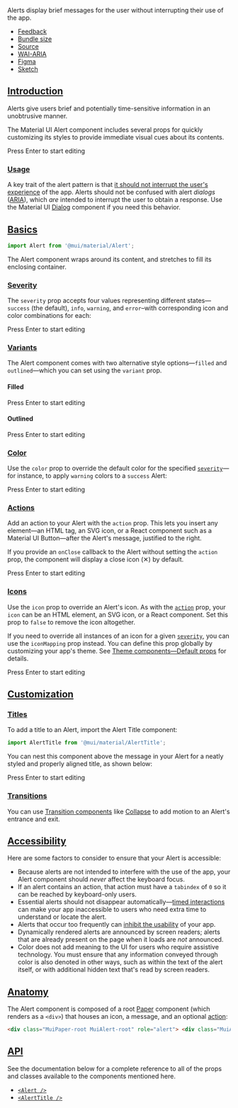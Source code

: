 Alerts display brief messages for the user without interrupting their use of the app.

-   [Feedback](https://github.com/mui/material-ui/labels/component%3A%20alert)
-   [Bundle size](https://bundlephobia.com/package/@mui/material@latest "Scroll down to 'Exports Analysis' for a more detailed report.")
-   [Source](https://github.com/mui/material-ui/tree/v6.4.11/packages/mui-material/src/Alert)
-   [WAI-ARIA](https://www.w3.org/WAI/ARIA/apg/patterns/alert/)
-   [Figma](https://mui.com/store/items/figma-react/?utm_source=docs&utm_medium=referral&utm_campaign=component-link-header)
-   [Sketch](https://mui.com/store/items/sketch-react/?utm_source=docs&utm_medium=referral&utm_campaign=component-link-header)

## [Introduction](https://v6.mui.com/material-ui/all-components/#introduction)

Alerts give users brief and potentially time-sensitive information in an unobtrusive manner.

The Material UI Alert component includes several props for quickly customizing its styles to provide immediate visual cues about its contents.

Press Enter to start editing

### [Usage](https://v6.mui.com/material-ui/all-components/#usage)

A key trait of the alert pattern is that [it should not interrupt the user's experience](https://www.w3.org/WAI/ARIA/apg/patterns/alert/) of the app. Alerts should not be confused with alert _dialogs_ ([ARIA](https://www.w3.org/WAI/ARIA/apg/patterns/alertdialog/)), which _are_ intended to interrupt the user to obtain a response. Use the Material UI [Dialog](https://v6.mui.com/material-ui/react-dialog/) component if you need this behavior.

## [Basics](https://v6.mui.com/material-ui/all-components/#basics)

```jsx
import Alert from '@mui/material/Alert';
```

The Alert component wraps around its content, and stretches to fill its enclosing container.

### [Severity](https://v6.mui.com/material-ui/all-components/#severity)

The `severity` prop accepts four values representing different states—`success` (the default), `info`, `warning`, and `error`–with corresponding icon and color combinations for each:

Press Enter to start editing

### [Variants](https://v6.mui.com/material-ui/all-components/#variants)

The Alert component comes with two alternative style options—`filled` and `outlined`—which you can set using the `variant` prop.

#### Filled

Press Enter to start editing

#### Outlined

Press Enter to start editing

### [Color](https://v6.mui.com/material-ui/all-components/#color)

Use the `color` prop to override the default color for the specified [`severity`](https://v6.mui.com/material-ui/all-components/#severity)—for instance, to apply `warning` colors to a `success` Alert:

Press Enter to start editing

### [Actions](https://v6.mui.com/material-ui/all-components/#actions)

Add an action to your Alert with the `action` prop. This lets you insert any element—an HTML tag, an SVG icon, or a React component such as a Material UI Button—after the Alert's message, justified to the right.

If you provide an `onClose` callback to the Alert without setting the `action` prop, the component will display a close icon (✕) by default.

Press Enter to start editing

### [Icons](https://v6.mui.com/material-ui/all-components/#icons)

Use the `icon` prop to override an Alert's icon. As with the [`action`](https://v6.mui.com/material-ui/all-components/#actions) prop, your `icon` can be an HTML element, an SVG icon, or a React component. Set this prop to `false` to remove the icon altogether.

If you need to override all instances of an icon for a given [`severity`](https://v6.mui.com/material-ui/all-components/#severity), you can use the `iconMapping` prop instead. You can define this prop globally by customizing your app's theme. See [Theme components—Default props](https://v6.mui.com/material-ui/customization/theme-components/#theme-default-props) for details.

Press Enter to start editing

## [Customization](https://v6.mui.com/material-ui/all-components/#customization)

### [Titles](https://v6.mui.com/material-ui/all-components/#titles)

To add a title to an Alert, import the Alert Title component:

```jsx
import AlertTitle from '@mui/material/AlertTitle';
```

You can nest this component above the message in your Alert for a neatly styled and properly aligned title, as shown below:

Press Enter to start editing

### [Transitions](https://v6.mui.com/material-ui/all-components/#transitions)

You can use [Transition components](https://v6.mui.com/material-ui/transitions/) like [Collapse](https://v6.mui.com/material-ui/transitions/#collapse) to add motion to an Alert's entrance and exit.

## [Accessibility](https://v6.mui.com/material-ui/all-components/#accessibility)

Here are some factors to consider to ensure that your Alert is accessible:

-   Because alerts are not intended to interfere with the use of the app, your Alert component should _never_ affect the keyboard focus.
-   If an alert contains an action, that action must have a `tabindex` of `0` so it can be reached by keyboard-only users.
-   Essential alerts should not disappear automatically—[timed interactions](https://www.w3.org/TR/UNDERSTANDING-WCAG20/time-limits-no-exceptions.html) can make your app inaccessible to users who need extra time to understand or locate the alert.
-   Alerts that occur too frequently can [inhibit the usability](https://www.w3.org/TR/UNDERSTANDING-WCAG20/time-limits-postponed.html) of your app.
-   Dynamically rendered alerts are announced by screen readers; alerts that are already present on the page when it loads are _not_ announced.
-   Color does not add meaning to the UI for users who require assistive technology. You must ensure that any information conveyed through color is also denoted in other ways, such as within the text of the alert itself, or with additional hidden text that's read by screen readers.

## [Anatomy](https://v6.mui.com/material-ui/all-components/#anatomy)

The Alert component is composed of a root [Paper](https://v6.mui.com/material-ui/react-paper/) component (which renders as a `<div>`) that houses an icon, a message, and an optional [action](https://v6.mui.com/material-ui/all-components/#actions):

```html
<div class="MuiPaper-root MuiAlert-root" role="alert"> <div class="MuiAlert-icon"> <!-- svg icon here --> </div> <div class="MuiAlert-message">This is how an Alert renders in the DOM.</div> <div class="MuiAlert-action"> <!-- optional action element here --> </div> </div>
```

## [API](https://v6.mui.com/material-ui/all-components/#api)

See the documentation below for a complete reference to all of the props and classes available to the components mentioned here.

-   [`<Alert />`](https://v6.mui.com/material-ui/api/alert/)
-   [`<AlertTitle />`](https://v6.mui.com/material-ui/api/alert-title/)